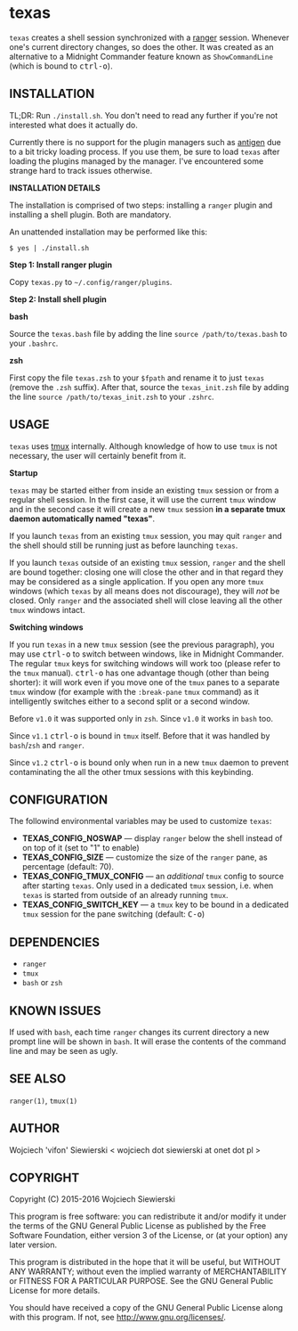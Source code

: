 texas
=====

`texas` creates a shell session synchronized with a [ranger][1]
session. Whenever one's current directory changes, so does the
other. It was created as an alternative to a Midnight Commander
feature known as `ShowCommandLine` (which is bound to
<kbd>ctrl-o</kbd>).

[1]: https://github.com/hut/ranger

INSTALLATION
------------

TL;DR: Run `./install.sh`. You don't need to read any further if
you're not interested what does it actually do.

Currently there is no support for the plugin managers such as
[antigen](https://github.com/zsh-users/antigen) due to a bit tricky
loading process. If you use them, be sure to load `texas` after
loading the plugins managed by the manager. I've encountered some
strange hard to track issues otherwise.

**INSTALLATION DETAILS**

The installation is comprised of two steps: installing a `ranger`
plugin and installing a shell plugin. Both are mandatory.

An unattended installation may be performed like this:

    $ yes | ./install.sh

**Step 1: Install ranger plugin**

Copy `texas.py` to `~/.config/ranger/plugins`.

**Step 2: Install shell plugin**

**bash**

Source the `texas.bash` file by adding the line `source
/path/to/texas.bash` to your `.bashrc`.

**zsh**

First copy the file `texas.zsh` to your `$fpath` and rename it to just
`texas` (remove the `.zsh` suffix). After that, source the
`texas_init.zsh` file by adding the line `source
/path/to/texas_init.zsh` to your `.zshrc`.

USAGE
-----

`texas` uses [tmux][2] internally. Although knowledge of how to use
`tmux` is not necessary, the user will certainly benefit from it.

[2]: http://tmux.github.io/

**Startup**

`texas` may be started either from inside an existing `tmux` session
or from a regular shell session. In the first case, it will use the
current `tmux` window and in the second case it will create a new
`tmux` session **in a separate tmux daemon automatically named
"texas"**.

If you launch `texas` from an existing `tmux` session, you may quit
`ranger` and the shell should still be running just as before
launching `texas`.

If you launch `texas` outside of an existing `tmux` session, `ranger`
and the shell are bound together: closing one will close the other and
in that regard they may be considered as a single application. If you
open any more `tmux` windows (which `texas` by all means does not
discourage), they will *not* be closed. Only `ranger` and the
associated shell will close leaving all the other `tmux` windows
intact.

**Switching windows**

If you run `texas` in a new `tmux` session (see the previous
paragraph), you may use <kbd>ctrl-o</kbd> to switch between windows,
like in Midnight Commander. The regular `tmux` keys for switching
windows will work too (please refer to the `tmux` manual).
<kbd>ctrl-o</kbd> has one advantage though (other than being shorter):
it will work even if you move one of the `tmux` panes to a separate
`tmux` window (for example with the `:break-pane` `tmux` command) as
it intelligently switches either to a second split or a second window.

Before `v1.0` it was supported only in `zsh`. Since `v1.0` it works in
`bash` too.

Since `v1.1` <kbd>ctrl-o</kbd> is bound in `tmux` itself. Before that
it was handled by `bash`/`zsh` and `ranger`.

Since `v1.2` <kbd>ctrl-o</kbd> is bound only when run in a new
`tmux` daemon to prevent contaminating the all the other tmux sessions
with this keybinding.

CONFIGURATION
-------------

The followind environmental variables may be used to customize `texas`:

- **TEXAS_CONFIG_NOSWAP** — display `ranger` below the shell instead
  of on top of it (set to "1" to enable)
- **TEXAS_CONFIG_SIZE** — customize the size of the `ranger` pane,
  as percentage (default: 70).
- **TEXAS_CONFIG_TMUX_CONFIG** — an *additional* `tmux` config to
  source after starting `texas`. Only used in a dedicated `tmux`
  session, i.e. when `texas` is started from outside of an already
  running `tmux`.
- **TEXAS_CONFIG_SWITCH_KEY** — a `tmux` key to be bound in a
  dedicated `tmux` session for the pane switching (default:
  <kbd>C-o</kbd>)

DEPENDENCIES
------------

- `ranger`
- `tmux`
- `bash` or `zsh`

KNOWN ISSUES
------------

If used with `bash`, each time `ranger` changes its current directory
a new prompt line will be shown in `bash`. It will erase the contents
of the command line and may be seen as ugly.

SEE ALSO
--------

`ranger(1)`, `tmux(1)`

AUTHOR
------

Wojciech 'vifon' Siewierski < wojciech dot siewierski at onet dot pl >

COPYRIGHT
---------

Copyright (C) 2015-2016  Wojciech Siewierski

This program is free software: you can redistribute it and/or modify
it under the terms of the GNU General Public License as published by
the Free Software Foundation, either version 3 of the License, or
(at your option) any later version.

This program is distributed in the hope that it will be useful,
but WITHOUT ANY WARRANTY; without even the implied warranty of
MERCHANTABILITY or FITNESS FOR A PARTICULAR PURPOSE.  See the
GNU General Public License for more details.

You should have received a copy of the GNU General Public License
along with this program.  If not, see <http://www.gnu.org/licenses/>.
